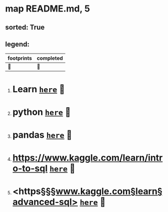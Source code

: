 # map README.md, 5

## sorted: True


## legend:

| footprints | completed | 
|---|---|
| :footprints: | :green_heart: |




1. # Learn [`here`](./https§§§www.kaggle.com§learn/readme.md) :footprints:
1. # python [`here`](./https§§§www.kaggle.com§learn§python/readme.md) :green_heart:
1. # pandas [`here`](./https§§§www.kaggle.com§learn§pandas/readme.md) :green_heart:
1. # https://www.kaggle.com/learn/intro-to-sql [`here`](./https§§§www.kaggle.com§learn§intro-to-sql/readme.md) :footprints:
1. # <https§§§www.kaggle.com§learn§advanced-sql> [`here`](./https§§§www.kaggle.com§learn§advanced-sql/readme.md) :footprints:
